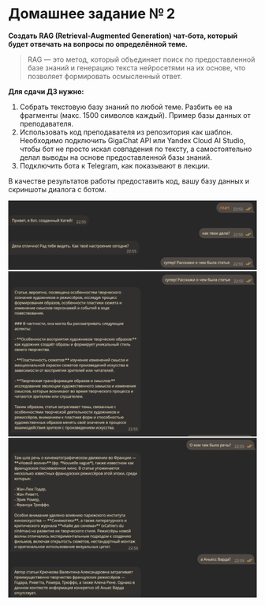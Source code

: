 # Домашнее задание № 2

**Создать RAG (Retrieval-Augmented Generation) чат-бота, который будет отвечать на вопросы по определённой теме.**

> RAG — это метод, который объединяет поиск по предоставленной базе знаний и генерацию текста нейросетями на их основе, что позволяет формировать осмысленный ответ.


**Для сдачи ДЗ нужно:**

1. Собрать текстовую базу знаний по любой теме. Разбить ее на фрагменты (макс. 1500 символов каждый). Пример базы данных от преподавателя.
2. Использовать код преподавателя из репозитория как шаблон. Необходимо подключить GigaChat API или Yandex Cloud AI Studio, чтобы бот не просто искал совпадения по тексту, а самостоятельно делал выводы на основе предоставленной базы знаний.
3. Подключить бота к Telegram, как показывают в лекции.

В качестве результатов работы предоставить код, вашу базу данных и скриншоты диалога с ботом.


![tg_1](/hm2/assets/1.png)
![tg_2](/hm2/assets/2.png)
![tg_3](/hm2/assets/3.png)